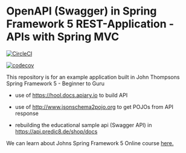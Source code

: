 # OpenAPI (Swagger) in Spring Framework 5 REST-Application - APIs with Spring MVC

[![CircleCI](https://circleci.com/gh/Mesqualito/openapi-test.svg?style=svg)](https://circleci.com/gh/Mesqualito/openapi-test)

[![codecov](https://codecov.io/gh/Mesqualito/openapi-test/branch/master/graph/badge.svg)](https://codecov.io/gh/Mesqualito/openapi-test)

This repository is for an example application built in John Thompsons Spring Framework 5 - Beginner to Guru

- use of https://hool.docs.apiary.io to build API

- use of http://www.jsonschema2pojo.org to get POJOs from API response

- rebuilding the educational sample api (Swagger API) in https://api.predic8.de/shop/docs

We can learn about Johns Spring Framework 5 Online course [here.](http://courses.springframework.guru/p/spring-framework-5-begginer-to-guru/?product_id=363173)
